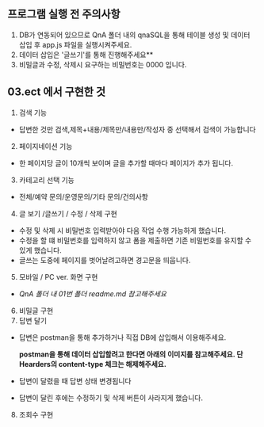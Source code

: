 ## 프로그램 실행 전 주의사항
1. DB가 연동되어 있으므로 QnA 폴더 내의 qnaSQL을 통해 테이블 생성 및 데이터 삽입 후 app.js 파일을 실행시켜주세요.
2. 데이터 삽입은 '글쓰기'를 통해 진행해주세요**
3. 비밀글과 수정, 삭제시 요구하는 비밀번호는 0000 입니다.
## 03.ect 에서 구현한 것
1. 검색 기능
  - 답변한 것만 검색,제목+내용/제목만/내용만/작성자 중 선택해서 검색이 가능합니다
2. 페이지네이션 기능
  - 한 페이지당 글이 10개씩 보이며 글을 추가할 때마다 페이지가 추가 됩니다. 
3. 카테고리 선택 기능
  - 전체/예약 문의/운영문의/기타 문의/건의사항
4. 글 보기 /글쓰기 / 수정 / 삭제 구현
  - 수정 및 삭제 시 비밀번호 입력받아야 다음 작업 수행 가능하게 했습니다.
  - 수정을 할 떄 비밀번호를 입력하지 않고 폼을 제출하면 기존 비밀번호를 유지할 수 있게 했습니다.
  - 글쓰는 도중에 페이지를 벗어날려고하면 경고문을 띄웁니다.
5. 모바일 / PC ver. 화면 구현
  - *QnA 폴더 내 01번 폴더 readme.md 참고해주세요*
6. 비밀글 구현
7. 답변 달기
  - 답변은 postman을 통해 추가하거나 직접 DB에 삽입해서 이용해주세요.
  
    **postman을 통해 데이터 삽입할려고 한다면 아래의 이미지를 참고해주세요. 단 Hearders의 content-type 체크는 해제해주세요.**
  - 답변이 달렸을 때 답변 상태 변경됩니다 
  - 답변이 달린 후에는 수정하기 및 삭제 버튼이 사라지게 했습니다.
8. 조회수 구현
